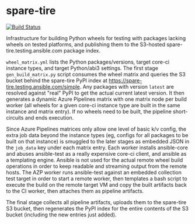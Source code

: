 # spare-tire
[![Build Status](https://dev.azure.com/ansible/spare-tire/_apis/build/status/CI?branchName=main)](https://dev.azure.com/ansible/spare-tire/_build/latest?definitionId=38&branchName=main)

Infrastructure for building Python wheels for testing with packages lacking wheels on tested platforms, and publishing
them to the S3-hosted spare-tire.testing.ansible.com package index.

`wheel_matrix.yml` lists the Python packages/versions, target core-ci instance types, and target Python/abi3 settings.
The first stage `gen_build_matrix.py` script consumes the wheel matrix and queries the S3 bucket behind the spare-tire
PyPI index at https://spare-tire.testing.ansible.com/simple. Any packages with version `latest` are resolved against
"real" PyPI to get the actual current latest version. It then generates a dynamic Azure Pipelines matrix with one
matrix node per build worker (all wheels for a given core-ci instance type are built in the same instance and matrix
entry). If no wheels need to be built, the pipeline short-circuits and ends execution.

Since Azure Pipelines matrices only allow one level of basic k/v config, the extra job data beyond the instance types
(eg, configs for all packages to be built on that instance) is smuggled to the later stages as embedded JSON in the
`job_data` key under each matrix entry. Each worker installs ansible-core and abuses ansible-test as a really expensive
core-ci client, and ansible as a templating engine. Ansible is not used for the actual remote wheel build operations in
order to keep readable and streaming output from the remote hosts. The AZP worker runs ansible-test against an
embedded collection test target in order to start a remote worker, then templates a bash script to execute the build
on the remote target VM and copy the built artifacts back to the CI worker, then attaches them as pipeline artifacts.

The final stage collects all pipeline artifacts, uploads them to the spare-tire S3 bucket, then regenerates the PyPI
index for the entire contents of the S3 bucket (including the new entries just added).
